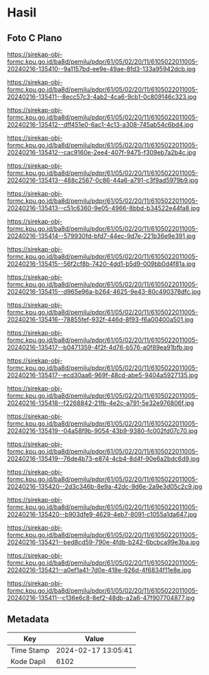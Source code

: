 # Hasil

## Foto C Plano

https://sirekap-obj-formc.kpu.go.id/ba8d/pemilu/pdpr/61/05/02/20/11/6105022011005-20240216-135410--9a1157bd-ee9e-49ae-8fd3-133a95942dcb.jpg

https://sirekap-obj-formc.kpu.go.id/ba8d/pemilu/pdpr/61/05/02/20/11/6105022011005-20240216-135411--8ecc57c3-4ab2-4ca6-9cb1-0c809146c323.jpg

https://sirekap-obj-formc.kpu.go.id/ba8d/pemilu/pdpr/61/05/02/20/11/6105022011005-20240216-135412--dff451e0-6ac1-4c13-a308-745ab54c6bd4.jpg

https://sirekap-obj-formc.kpu.go.id/ba8d/pemilu/pdpr/61/05/02/20/11/6105022011005-20240216-135412--cac9160e-2ee4-407f-9475-f309eb7a2b4c.jpg

https://sirekap-obj-formc.kpu.go.id/ba8d/pemilu/pdpr/61/05/02/20/11/6105022011005-20240216-135413--488c2567-0c86-44a6-a791-c3f9ad5979b9.jpg

https://sirekap-obj-formc.kpu.go.id/ba8d/pemilu/pdpr/61/05/02/20/11/6105022011005-20240216-135413--c51c6360-9e05-4966-8bbd-b34522e44fa8.jpg

https://sirekap-obj-formc.kpu.go.id/ba8d/pemilu/pdpr/61/05/02/20/11/6105022011005-20240216-135414--579930fd-bfd7-44ec-9d7e-221b36e9e391.jpg

https://sirekap-obj-formc.kpu.go.id/ba8d/pemilu/pdpr/61/05/02/20/11/6105022011005-20240216-135415--56f2cf8b-7420-4dd1-b5d9-009bb0d4f81a.jpg

https://sirekap-obj-formc.kpu.go.id/ba8d/pemilu/pdpr/61/05/02/20/11/6105022011005-20240216-135415--d965e96a-b264-4625-9e43-80c490378dfc.jpg

https://sirekap-obj-formc.kpu.go.id/ba8d/pemilu/pdpr/61/05/02/20/11/6105022011005-20240216-135416--78855fef-932f-446d-8f93-f6a00400a501.jpg

https://sirekap-obj-formc.kpu.go.id/ba8d/pemilu/pdpr/61/05/02/20/11/6105022011005-20240216-135417--b0471359-4f2f-4d76-b576-a0f89ea91bfb.jpg

https://sirekap-obj-formc.kpu.go.id/ba8d/pemilu/pdpr/61/05/02/20/11/6105022011005-20240216-135417--ecd30aa6-969f-48cd-abe5-9404a5927135.jpg

https://sirekap-obj-formc.kpu.go.id/ba8d/pemilu/pdpr/61/05/02/20/11/6105022011005-20240216-135418--f2268842-21fb-4e2c-a791-5e32e976806f.jpg

https://sirekap-obj-formc.kpu.go.id/ba8d/pemilu/pdpr/61/05/02/20/11/6105022011005-20240216-135419--04a58f9b-9054-43b9-9380-fc002fd07c70.jpg

https://sirekap-obj-formc.kpu.go.id/ba8d/pemilu/pdpr/61/05/02/20/11/6105022011005-20240216-135419--76de4b73-e874-4cb4-8d4f-90e6a2bdc6d9.jpg

https://sirekap-obj-formc.kpu.go.id/ba8d/pemilu/pdpr/61/05/02/20/11/6105022011005-20240216-135420--2d3c346b-8e9a-42dc-9d6e-2a9e3d05c2c9.jpg

https://sirekap-obj-formc.kpu.go.id/ba8d/pemilu/pdpr/61/05/02/20/11/6105022011005-20240216-135420--b903dfe9-4629-4eb7-8091-c1055a1da647.jpg

https://sirekap-obj-formc.kpu.go.id/ba8d/pemilu/pdpr/61/05/02/20/11/6105022011005-20240216-135421--bed8cd59-790e-4fdb-b242-6bcbca99e3ba.jpg

https://sirekap-obj-formc.kpu.go.id/ba8d/pemilu/pdpr/61/05/02/20/11/6105022011005-20240216-135421--a0ef1a41-7d0e-418e-926d-4f6834f11e8e.jpg

https://sirekap-obj-formc.kpu.go.id/ba8d/pemilu/pdpr/61/05/02/20/11/6105022011005-20240216-135411--c136e6c8-8ef2-48db-a2a6-47f907704877.jpg


## Metadata

| Key        | Value               |
| ---------- | ------------------- |
| Time Stamp | 2024-02-17 13:05:41 |
| Kode Dapil | 6102                |



